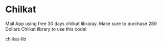 Chilkat
=======

Mail App using free 30 days chilkat libraray. Make sure to purchase 289 Dollars Chilkat library to use this code!

chilkat-lib
